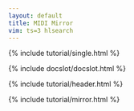 ```yaml
---
layout: default
title: MIDI Mirror
vim: ts=3 hlsearch
---
```


{% include tutorial/single.html %}

{% include docslot/docslot.html %}

{% include tutorial/header.html %}

{% include tutorial/mirror.html %}



